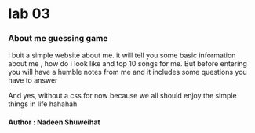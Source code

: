 # lab 03

### About me guessing game

i buit a simple website about me. it will tell you some basic information about me , how do i look like and top 10 songs for me. But before entering you will have a humble notes from me and it includes some questions you have to answer 

And yes, without a css for now because we all should enjoy the simple things in life hahahah

#### Author : Nadeen Shuweihat

